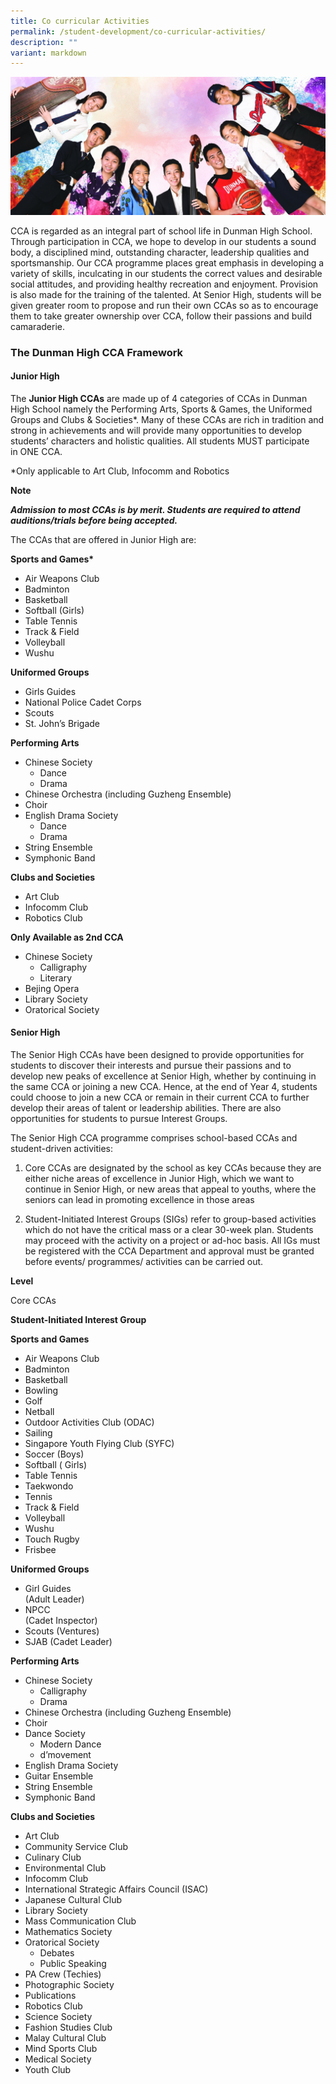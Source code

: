 ```yaml
---
title: Co curricular Activities
permalink: /student-development/co-curricular-activities/
description: ""
variant: markdown
---
```

![](/images/masthead-development-cca.jpg)

CCA is regarded as an integral part of school life in Dunman High School. Through participation in CCA, we hope to develop in our students a sound body, a disciplined mind, outstanding character, leadership qualities and sportsmanship. Our CCA programme places great emphasis in developing a variety of skills, inculcating in our students the correct values and desirable social attitudes, and providing healthy recreation and enjoyment. Provision is also made for the training of the talented. At Senior High, students will be given greater room to propose and run their own CCAs so as to encourage them to take greater ownership over CCA, follow their passions and build camaraderie.

### **The Dunman High CCA Framework**

#### **Junior High**

The **Junior High CCAs** are made up of 4 categories of CCAs in Dunman High School namely the Performing Arts, Sports & Games, the Uniformed Groups and Clubs & Societies\*. Many of these CCAs are rich in tradition and strong in achievements and will provide many opportunities to develop students’ characters and holistic qualities. All students MUST participate in ONE CCA.

\*Only applicable to Art Club, Infocomm and Robotics

**Note**

_**Admission to most CCAs is by merit. Students are required to attend auditions/trials before being accepted.**_

The CCAs that are offered in Junior High are:

**Sports and Games\***

*   Air Weapons Club
*   Badminton
*   Basketball
*   Softball (Girls)
*   Table Tennis
*   Track & Field
*   Volleyball
*   Wushu

**Uniformed Groups**

*   Girls Guides
*   National Police Cadet Corps
*   Scouts
*   St. John’s Brigade

**Performing Arts**

*   Chinese Society
    *   Dance
    *   Drama
*   Chinese Orchestra (including Guzheng Ensemble)
*   Choir
*   English Drama Society
    *   Dance
    *   Drama
*   String Ensemble
*   Symphonic Band

**Clubs and Societies**

*   Art Club
*   Infocomm Club
*   Robotics Club

**Only Available as 2nd CCA**

*   Chinese Society
    *   Calligraphy
    *   Literary
*   Bejing Opera
*   Library Society
*   Oratorical Society


#### **Senior High**

The Senior High CCAs have been designed to provide opportunities for students to discover their interests and pursue their passions and to develop new peaks of excellence at Senior High, whether by continuing in the same CCA or joining a new CCA. Hence, at the end of Year 4, students could choose to join a new CCA or remain in their current CCA to further develop their areas of talent or leadership abilities.  There are also opportunities for students to pursue Interest Groups.

The Senior High CCA programme comprises school-based CCAs and student-driven activities:

1) Core CCAs are designated by the school as key CCAs because they are either niche areas of excellence in Junior High, which we want to continue in Senior High, or new areas that appeal to youths, where the seniors can lead in promoting excellence in those areas

2) Student-Initiated Interest Groups (SIGs) refer to group-based activities which do not have the critical mass or a clear 30-week plan. Students may proceed with the activity on a project or ad-hoc basis. All IGs must be registered with the CCA Department and approval must be granted before events/ programmes/ activities can be carried out.

**Level**

Core CCAs

**Student-Initiated Interest Group**

**Sports and Games**

*   Air Weapons Club
*   Badminton
*   Basketball
*   Bowling
*   Golf
*   Netball
*   Outdoor Activities Club (ODAC)
*   Sailing
*   Singapore Youth Flying Club (SYFC)
*   Soccer (Boys)
*   Softball ( Girls)
*   Table Tennis
*   Taekwondo
*   Tennis
*   Track & Field
*   Volleyball
*   Wushu
*   Touch Rugby
*   Frisbee

**Uniformed Groups**

*   Girl Guides  
    (Adult Leader)
*   NPCC  
    (Cadet Inspector)
*   Scouts (Ventures)
*   SJAB (Cadet Leader)

**Performing Arts**

*   Chinese Society
    *   Calligraphy
    *   Drama
*   Chinese Orchestra (including Guzheng Ensemble)
*   Choir
*   Dance Society
    *   Modern Dance
    *   d’movement
*   English Drama Society
*   Guitar Ensemble
*   String Ensemble
*   Symphonic Band

**Clubs and Societies**

*   Art Club
*   Community Service Club
*   Culinary Club
*   Environmental Club
*   Infocomm Club
*   International Strategic Affairs Council (ISAC)
*   Japanese Cultural Club
*   Library Society
*   Mass Communication Club
*   Mathematics Society
*   Oratorical Society
    *   Debates
    *   Public Speaking
*   PA Crew (Techies)
*   Photographic Society
*   Publications
*   Robotics Club
*   Science Society
*   Fashion Studies Club
*   Malay Cultural Club
*   Mind Sports Club
*   Medical Society
*   Youth Club